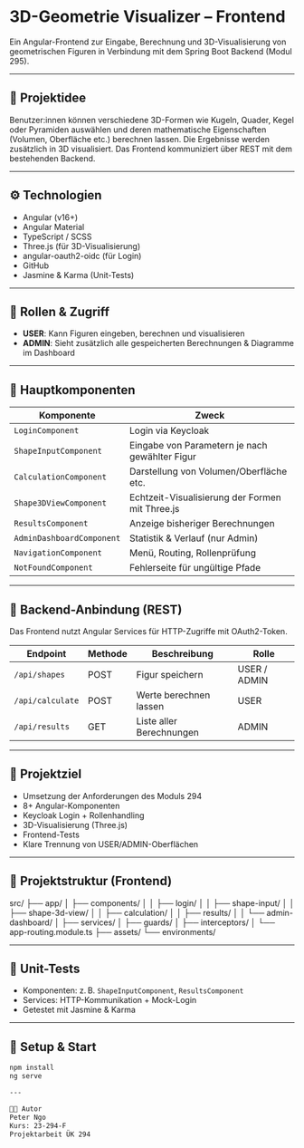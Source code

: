 # 3D-Geometrie Visualizer – Frontend

Ein Angular-Frontend zur Eingabe, Berechnung und 3D-Visualisierung von geometrischen Figuren in Verbindung mit dem Spring Boot Backend (Modul 295).

---

## 🧠 Projektidee

Benutzer:innen können verschiedene 3D-Formen wie Kugeln, Quader, Kegel oder Pyramiden auswählen und deren mathematische Eigenschaften (Volumen, Oberfläche etc.) berechnen lassen. Die Ergebnisse werden zusätzlich in 3D visualisiert. Das Frontend kommuniziert über REST mit dem bestehenden Backend.

---

## ⚙️ Technologien

- Angular (v16+)
- Angular Material
- TypeScript / SCSS
- Three.js (für 3D-Visualisierung)
- angular-oauth2-oidc (für Login)
- GitHub
- Jasmine & Karma (Unit-Tests)

---

## 🔐 Rollen & Zugriff

- **USER**: Kann Figuren eingeben, berechnen und visualisieren
- **ADMIN**: Sieht zusätzlich alle gespeicherten Berechnungen & Diagramme im Dashboard

---

## 🧩 Hauptkomponenten

| Komponente               | Zweck                                                         |
|--------------------------|---------------------------------------------------------------|
| `LoginComponent`         | Login via Keycloak                                            |
| `ShapeInputComponent`    | Eingabe von Parametern je nach gewählter Figur                |
| `CalculationComponent`   | Darstellung von Volumen/Oberfläche etc.                       |
| `Shape3DViewComponent`   | Echtzeit-Visualisierung der Formen mit Three.js              |
| `ResultsComponent`       | Anzeige bisheriger Berechnungen                              |
| `AdminDashboardComponent`| Statistik & Verlauf (nur Admin)                              |
| `NavigationComponent`    | Menü, Routing, Rollenprüfung                                 |
| `NotFoundComponent`      | Fehlerseite für ungültige Pfade                              |

---

## 🔗 Backend-Anbindung (REST)

Das Frontend nutzt Angular Services für HTTP-Zugriffe mit OAuth2-Token.

| Endpoint          | Methode   | Beschreibung                             | Rolle         |
|-------------------|-----------|------------------------------------------|---------------|
| `/api/shapes`     | POST      | Figur speichern                          | USER / ADMIN  |
| `/api/calculate`  | POST      | Werte berechnen lassen                   | USER          |
| `/api/results`    | GET       | Liste aller Berechnungen                 | ADMIN         |

---

## 🚀 Projektziel

- Umsetzung der Anforderungen des Moduls 294
- 8+ Angular-Komponenten
- Keycloak Login + Rollenhandling
- 3D-Visualisierung (Three.js)
- Frontend-Tests
- Klare Trennung von USER/ADMIN-Oberflächen

---

## 📂 Projektstruktur (Frontend)
src/
├── app/
│ ├── components/
│ │ ├── login/
│ │ ├── shape-input/
│ │ ├── shape-3d-view/
│ │ ├── calculation/
│ │ ├── results/
│ │ └── admin-dashboard/
│ ├── services/
│ ├── guards/
│ ├── interceptors/
│ └── app-routing.module.ts
├── assets/
└── environments/


---

## 🧪 Unit-Tests

- Komponenten: z. B. `ShapeInputComponent`, `ResultsComponent`
- Services: HTTP-Kommunikation + Mock-Login
- Getestet mit Jasmine & Karma

---

## 🔧 Setup & Start

```bash
npm install
ng serve

---

🧑‍💻 Autor
Peter Ngo
Kurs: 23-294-F
Projektarbeit ÜK 294
